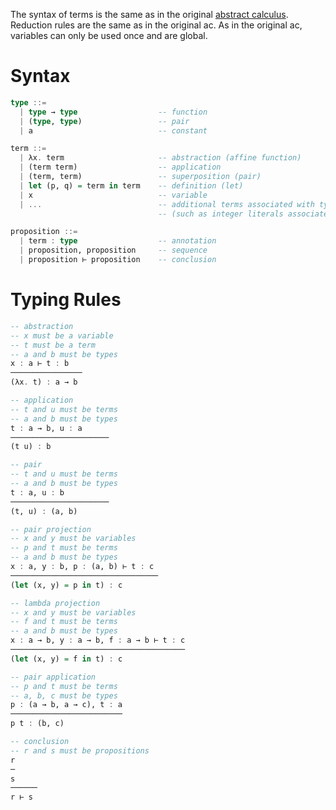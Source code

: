 The syntax of terms is the same as in the original [abstract calculus](https://github.com/MaiaVictor/abstract-calculus).
Reduction rules are the same as in the original ac.
As in the original ac, variables can only be used once and are global.

# Syntax

```haskell
type ::=
  | type → type                  -- function
  | (type, type)                 -- pair
  | a                            -- constant

term ::=
  | λx. term                     -- abstraction (affine function)
  | (term term)                  -- application
  | (term, term)                 -- superposition (pair)
  | let (p, q) = term in term    -- definition (let)
  | x                            -- variable
  | ...                          -- additional terms associated with type constants
                                 -- (such as integer literals associated with `int`)

proposition ::=
  | term : type                  -- annotation
  | proposition, proposition     -- sequence
  | proposition ⊢ proposition    -- conclusion

```

# Typing Rules
```haskell
-- abstraction
-- x must be a variable
-- t must be a term
-- a and b must be types
x : a ⊢ t : b
────────────────
(λx. t) : a → b

-- application
-- t and u must be terms
-- a and b must be types
t : a → b, u : a
──────────────────────
(t u) : b

-- pair
-- t and u must be terms
-- a and b must be types
t : a, u : b
──────────────────────
(t, u) : (a, b)

-- pair projection
-- x and y must be variables
-- p and t must be terms
-- a and b must be types
x : a, y : b, p : (a, b) ⊢ t : c
─────────────────────────────────
(let (x, y) = p in t) : c

-- lambda projection
-- x and y must be variables
-- f and t must be terms
-- a and b must be types
x : a → b, y : a → b, f : a → b ⊢ t : c
───────────────────────────────────────
(let (x, y) = f in t) : c

-- pair application
-- p and t must be terms
-- a, b, c must be types
p : (a → b, a → c), t : a
─────────────────────────
p t : (b, c)

-- conclusion
-- r and s must be propositions
r
─
s
──────
r ⊢ s
```
